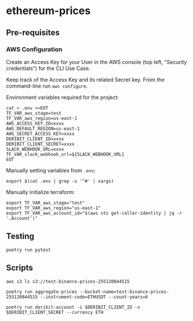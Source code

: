 # ethereum-prices

## Pre-requisites

### AWS Configuration
Create an Access Key for your User in the AWS console (top left, "Security credentials") for the CLI Use Case.

Keep track of the Access Key and its related Secret key. From the command-line run `aws configure`.

Environment variables required for the project:

```shell
cat > .env <<EOT
TF_VAR_aws_stage=test
TF_VAR_aws_region=us-east-1
AWS_ACCESS_KEY_ID=xxxx
AWS_DEFAULT_REGION=us-east-1
AWS_SECRET_ACCESS_KEY=xxxx
DERIBIT_CLIENT_ID=xxxx
DERIBIT_CLIENT_SECRET=xxxx
SLACK_WEBHOOK_URL=xxxx
TF_VAR_slack_webhook_url=${SLACK_WEBHOOK_URL}
EOT
```

Manually setting variables from `.env`:

```shell
export $(cat .env | grep -v '^#' | xargs)
```

Manually initialize terraform:
```shell
export TF_VAR_aws_stage="test"
export TF_VAR_aws_region="us-east-1"
export TF_VAR_aws_account_id="$(aws sts get-caller-identity | jq -r '.Account')"
```

## Testing

`poetry run pytest`

## Scripts

`aws s3 ls s3://test-binance-prices-255120844515`

`poetry run aggregate-prices --bucket-name=test-binance-prices-255120844515 --instrument-code=ETHUSDT --count-years=6`

`poetry run deribit-account -i $DERIBIT_CLIENT_ID -s $DERIBIT_CLIENT_SECRET --currency ETH`
